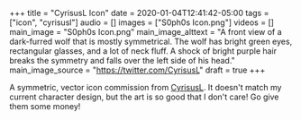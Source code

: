 +++
title = "CyrisusL Icon"
date = 2020-01-04T12:41:42-05:00
tags = ["icon", "cyrisusl"]
audio = []
images = ["S0ph0s Icon.png"]
videos = []
main_image = "S0ph0s Icon.png"
main_image_alttext = "A front view of a dark-furred wolf that is mostly symmetrical.  The wolf has bright green eyes, rectangular glasses, and a lot of neck fluff.  A shock of bright purple hair breaks the symmetry and falls over the left side of his head."
main_image_source = "https://twitter.com/CyrisusL"
draft = true
+++

A symmetric, vector icon commission from [CyrisusL](https://twitter.com/CyrisusL).<!--more-->  It doesn't match my current character design, but the art is so good that I don't care!  Go give them some money!
